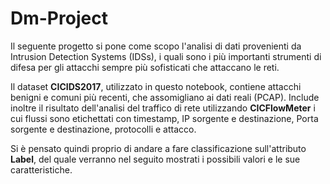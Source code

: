 # Dm-Project

Il seguente progetto si pone come scopo l'analisi di dati provenienti da Intrusion Detection Systems (IDSs), i quali sono i più importanti strumenti di difesa per gli attacchi sempre più sofisticati che attaccano le reti.

Il dataset **CICIDS2017**, utilizzato in questo notebook, contiene attacchi benigni e comuni più recenti, che assomigliano ai dati reali (PCAP). Include inoltre il risultato dell'analisi del traffico di rete utilizzando **CICFlowMeter** i cui flussi sono etichettati con timestamp, IP sorgente e destinazione, Porta sorgente e destinazione, protocolli e attacco.

Si è pensato quindi proprio di andare a fare classificazione sull'attributo **Label**, del quale verranno nel seguito mostrati i possibili valori e le sue caratteristiche.
